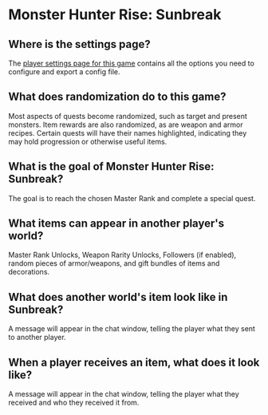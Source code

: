 # Monster Hunter Rise: Sunbreak

## Where is the settings page?

The [player settings page for this game](../player-settings) contains all the options you need to configure and export a
config file.

## What does randomization do to this game?

Most aspects of quests become randomized, such as target and present monsters. Item rewards are also randomized, as are 
weapon and armor recipes. Certain quests will have their names highlighted, indicating they may hold progression or
otherwise useful items.

## What is the goal of Monster Hunter Rise: Sunbreak?

The goal is to reach the chosen Master Rank and complete a special quest.

## What items can appear in another player's world?

Master Rank Unlocks, Weapon Rarity Unlocks, Followers (if enabled), random pieces of armor/weapons, and gift bundles of 
items and decorations.

## What does another world's item look like in Sunbreak?

A message will appear in the chat window, telling the player what they sent to another player.

## When a player receives an item, what does it look like?

A message will appear in the chat window, telling the player what they received and who they received it from.
